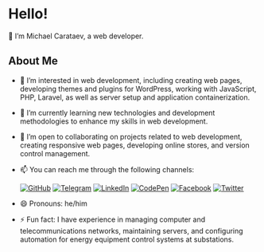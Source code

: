 # Hello!

👋 I’m Michael Carataev, a web developer.

## About Me

- 👀 I’m interested in web development, including creating web pages, developing themes and plugins for WordPress, working with JavaScript, PHP, Laravel, as well as server setup and application containerization.
- 🌱 I’m currently learning new technologies and development methodologies to enhance my skills in web development.
- 💞️ I’m open to collaborating on projects related to web development, creating responsive web pages, developing online stores, and version control management.
- 📫 You can reach me through the following channels:

  [![GitHub](https://img.shields.io/badge/GitHub-%23121011?style=for-the-badge&logo=github&logoColor=white)](https://github.com/krtv-m)
  [![Telegram](https://img.shields.io/badge/Telegram-%230077B5?style=for-the-badge&logo=telegram&logoColor=white)](https://t.me/Carataev_Michael)
  [![LinkedIn](https://img.shields.io/badge/LinkedIn-%230077B5?style=for-the-badge&logo=linkedin&logoColor=white)](https://www.linkedin.com/in/carataev-michael/)
  [![CodePen](https://img.shields.io/badge/CodePen-%23121011?style=for-the-badge&logo=codepen&logoColor=white)](https://codepen.io/carataev-michael)
  [![Facebook](https://img.shields.io/badge/Facebook-%23121011?style=for-the-badge&logo=facebook&logoColor=white)](https://www.facebook.com/profile.php?id=61562474045095)
  [![Twitter](https://img.shields.io/badge/Twitter-%23121011?style=for-the-badge&logo=x&logoColor=white)](https://x.com/CarataevMichael)

- 😄 Pronouns: he/him
- ⚡ Fun fact: I have experience in managing computer and telecommunications networks, maintaining servers, and configuring automation for energy equipment control systems at substations.

<!---
crtv-m/crtv-m is a ✨ special ✨ repository because its `README.md` (this file) appears on your GitHub profile. You can click the Preview link to take a look at your changes.
--->
